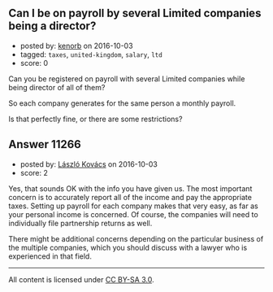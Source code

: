 ## Can I be on payroll by several Limited companies being a director?

- posted by: [kenorb](https://stackexchange.com/users/22370/kenorb) on 2016-10-03
- tagged: `taxes`, `united-kingdom`, `salary`, `ltd`
- score: 0

Can you be registered on payroll with several Limited companies while being director of all of them?

So each company generates for the same person a monthly payroll.

Is that perfectly fine, or there are some restrictions?


## Answer 11266

- posted by: [László Kovács](https://stackexchange.com/users/9064103/l-szl-kov-cs) on 2016-10-03
- score: 2

Yes, that sounds OK with the info you have given us. The most important concern is to accurately report all of the income and pay the appropriate taxes. Setting up payroll for each company makes that very easy, as far as your personal income is concerned. Of course, the companies will need to individually file partnership returns as well. 

There might be additional concerns depending on the particular business of the multiple companies, which you should discuss with a lawyer who is experienced in that field.





---

All content is licensed under [CC BY-SA 3.0](https://creativecommons.org/licenses/by-sa/3.0/).
